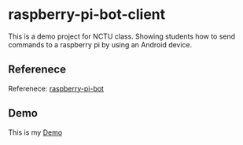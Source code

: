 # raspberry-pi-bot-client
This is a demo project for NCTU class. Showing students how to send commands to a raspberry pi by using an Android device. 

## Referenece
Referenece: [raspberry-pi-bot](https://github.com/zxcvbnius/raspberry-pi-bot)

## Demo
This is my [Demo](https://drive.google.com/open?id=0B_P53ILf1tA1ZjVOaVp3cHVQdDQ)
